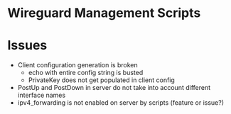 # Wireguard Management Scripts
# Issues
 - Client configuration generation is broken
     - echo with entire config string is busted
     - PrivateKey does not get populated in client config
 - PostUp and PostDown in server do not take into account different interface names
 - ipv4_forwarding is not enabled on server by scripts (feature or issue?)